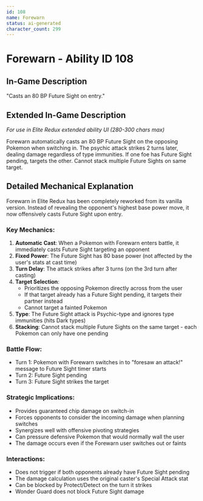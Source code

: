 ```yaml
---
id: 108
name: Forewarn
status: ai-generated
character_count: 299
---
```


# Forewarn - Ability ID 108

## In-Game Description
"Casts an 80 BP Future Sight on entry."

## Extended In-Game Description
*For use in Elite Redux extended ability UI (280-300 chars max)*

Forewarn automatically casts an 80 BP Future Sight on the opposing Pokemon when switching in. The psychic attack strikes 2 turns later, dealing damage regardless of type immunities. If one foe has Future Sight pending, targets the other. Cannot stack multiple Future Sights on same target.

## Detailed Mechanical Explanation

Forewarn in Elite Redux has been completely reworked from its vanilla version. Instead of revealing the opponent's highest base power move, it now offensively casts Future Sight upon entry.

### Key Mechanics:
1. **Automatic Cast**: When a Pokemon with Forewarn enters battle, it immediately casts Future Sight targeting an opponent
2. **Fixed Power**: The Future Sight has 80 base power (not affected by the user's stats at cast time)
3. **Turn Delay**: The attack strikes after 3 turns (on the 3rd turn after casting)
4. **Target Selection**: 
   - Prioritizes the opposing Pokemon directly across from the user
   - If that target already has a Future Sight pending, it targets their partner instead
   - Cannot target a fainted Pokemon
5. **Type**: The Future Sight attack is Psychic-type and ignores type immunities (hits Dark types)
6. **Stacking**: Cannot stack multiple Future Sights on the same target - each Pokemon can only have one pending

### Battle Flow:
- Turn 1: Pokemon with Forewarn switches in to "foresaw an attack!" message to Future Sight timer starts
- Turn 2: Future Sight pending
- Turn 3: Future Sight strikes the target

### Strategic Implications:
- Provides guaranteed chip damage on switch-in
- Forces opponents to consider the incoming damage when planning switches
- Synergizes well with offensive pivoting strategies
- Can pressure defensive Pokemon that would normally wall the user
- The damage occurs even if the Forewarn user switches out or faints

### Interactions:
- Does not trigger if both opponents already have Future Sight pending
- The damage calculation uses the original caster's Special Attack stat
- Can be blocked by Protect/Detect on the turn it strikes
- Wonder Guard does not block Future Sight damage